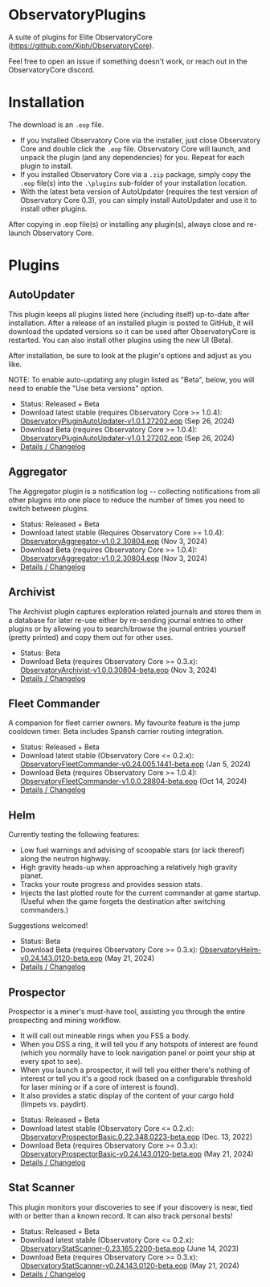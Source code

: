 # ObservatoryPlugins
A suite of plugins for Elite ObservatoryCore (https://github.com/Xjph/ObservatoryCore).

Feel free to open an issue if something doesn't work, or reach out in the ObservatoryCore discord.

# Installation

The download is an `.eop` file.

*  If you installed Observatory Core via the installer, just close Observatory Core and double click the `.eop` file. Observatory Core will launch, and unpack the plugin (and any dependencies) for you. Repeat for each plugin to install.
*  If you installed Observatory Core via a `.zip` package, simply copy the `.eop` file(s) into the `.\plugins` sub-folder of your installation location.
*  With the latest beta version of AutoUpdater (requires the test version of Observatory Core 0.3), you can simply install AutoUpdater and use it to install other plugins.

After copying in .eop file(s) or installing any plugin(s), always close and re-launch Observatory Core.

# Plugins

## AutoUpdater

This plugin keeps all plugins listed here (including itself) up-to-date after installation. After a release of an installed plugin is posted to GitHub, it will download the updated versions so it can be used after ObservatoryCore is restarted. You can also install other plugins using the new UI (Beta).

After installation, be sure to look at the plugin's options and adjust as you like.

NOTE: To enable auto-updating any plugin listed as "Beta", below, you will need to enable the "Use beta versions" option.

*  Status: Released + Beta
*  Download latest stable (requires Observatory Core >= 1.0.4): [ObservatoryPluginAutoUpdater-v1.0.1.27202.eop](https://github.com/fredjk-gh/ObservatoryPlugins/releases/download/v1.0.1.27202/ObservatoryPluginAutoUpdater-v1.0.1.27202.eop) (Sep 26, 2024)
*  Download Beta (requires Observatory Core >= 1.0.4): [ObservatoryPluginAutoUpdater-v1.0.1.27202.eop](https://github.com/fredjk-gh/ObservatoryPlugins/releases/download/v1.0.1.27202/ObservatoryPluginAutoUpdater-v1.0.1.27202.eop) (Sep 26, 2024)
*  [Details / Changelog](https://github.com/fredjk-gh/ObservatoryPlugins/wiki/Plugin:-AutoUpdater)

## Aggregator

The Aggregator plugin is a notification log -- collecting notifications from all other plugins into one place to reduce the number of times you need to switch between plugins.

*  Status: Released + Beta
*  Download latest stable (Requires Observatory Core >= 1.0.4): [ObservatoryAggregator-v1.0.2.30804.eop](https://github.com/fredjk-gh/ObservatoryPlugins/releases/download/v1.0.2.30804/ObservatoryAggregator-v1.0.2.30804.eop) (Nov 3, 2024)
*  Download Beta (requires Observatory Core >= 1.0.4): [ObservatoryAggregator-v1.0.2.30804.eop](https://github.com/fredjk-gh/ObservatoryPlugins/releases/download/v1.0.2.30804/ObservatoryAggregator-v1.0.2.30804.eop) (Nov 3, 2024)
*  [Details / Changelog](https://github.com/fredjk-gh/ObservatoryPlugins/wiki/Plugin:-Aggregator)

## Archivist

The Archivist plugin captures exploration related journals and stores them in a database for later re-use either by re-sending journal entries to other plugins or by allowing you to search/browse the journal entries yourself (pretty printed) and copy them out for other uses.

*  Status: Beta
*  Download Beta (requires Observatory Core >= 0.3.x): [ObservatoryArchivist-v1.0.0.30804-beta.eop](https://github.com/fredjk-gh/ObservatoryPlugins/releases/download/v1.0.2.30804/ObservatoryArchivist-v1.0.0.30804-beta.eop) (Nov 3, 2024)
*  [Details / Changelog](https://github.com/fredjk-gh/ObservatoryPlugins/wiki/Plugin:-Archivist)

## Fleet Commander

A companion for fleet carrier owners. My favourite feature is the jump cooldown timer. Beta includes Spansh carrier routing integration.

*  Status: Released + Beta
*  Download latest stable (Observatory Core <= 0.2.x): [ObservatoryFleetCommander-v0.24.005.1441-beta.eop](https://github.com/fredjk-gh/ObservatoryPlugins/releases/download/v0.24.005.1441-beta/ObservatoryFleetCommander-v0.24.005.1441-beta.eop) (Jan 5, 2024)
*  Download Beta (requires Observatory Core >= 1.0.4): [ObservatoryFleetCommander-v1.0.0.28804-beta.eop](https://github.com/fredjk-gh/ObservatoryPlugins/releases/download/v1.0.0.28804-beta/ObservatoryFleetCommander-v1.0.0.28804-beta.eop) (Oct 14, 2024)
*  [Details / Changelog](https://github.com/fredjk-gh/ObservatoryPlugins/wiki/Plugin:-Fleet-Commander)

## Helm

Currently testing the following features:

- Low fuel warnings and advising of scoopable stars (or lack thereof) along the neutron highway.
- High gravity heads-up when approaching a relatively high gravity planet.
- Tracks your route progress and provides session stats.
- Injects the last plotted route for the current commander at game startup. (Useful when the game forgets the destination after switching commanders.)

Suggestions welcomed!

*  Status: Beta
*  Download Beta (requires Observatory Core >= 0.3.x): [ObservatoryHelm-v0.24.143.0120-beta.eop](https://github.com/fredjk-gh/ObservatoryPlugins/releases/download/v0.24.143.0120-beta/ObservatoryHelm-v0.24.143.0120-beta.eop) (May 21, 2024)
*  [Details / Changelog](https://github.com/fredjk-gh/ObservatoryPlugins/wiki/Plugin:-Helm)

## Prospector

Prospector is a miner's must-have tool, assisting you through the entire prospecting and mining workflow.

-  It will call out mineable rings when you FSS a body.
-  When you DSS a ring, it will tell you if any hotspots of interest are found (which you normally have to look navigation panel or point your ship at every spot to see).
-  When you launch a prospector, it will tell you either there's nothing of interest or tell you it's a good rock (based on a configurable threshold for laser mining or if a core of interest is found).
-  It also provides a static display of the content of your cargo hold (limpets vs. paydirt).

*  Status: Released + Beta
*  Download latest stable (Observatory Core <= 0.2.x): [ObservatoryProspectorBasic.0.22.348.0223-beta.eop](https://github.com/fredjk-gh/ObservatoryPlugins/releases/download/0.22.348.0241-beta/ObservatoryProspectorBasic.0.22.348.0223-beta.eop) (Dec. 13, 2022)
*  Download Beta (requires Observatory Core >= 0.3.x): [ObservatoryProspectorBasic-v0.24.143.0120-beta.eop](https://github.com/fredjk-gh/ObservatoryPlugins/releases/download/v0.24.143.0120-beta/ObservatoryProspectorBasic-v0.24.143.0120-beta.eop) (May 21, 2024)
*  [Details / Changelog](https://github.com/fredjk-gh/ObservatoryPlugins/wiki/Plugin:-Prospector)

## Stat Scanner

This plugin monitors your discoveries to see if your discovery is near, tied with or better than a known record. It can also track personal bests!

*  Status: Released + Beta
*  Download latest stable (Observatory Core <= 0.2.x): [ObservatoryStatScanner-0.23.165.2200-beta.eop](https://github.com/fredjk-gh/ObservatoryPlugins/releases/download/0.23.165.2200-beta/ObservatoryStatScanner-0.23.165.2200-beta.eop) (June 14, 2023)
*  Download Beta (requires Observatory Core >= 0.3.x): [ObservatoryStatScanner-v0.24.143.0120-beta.eop](https://github.com/fredjk-gh/ObservatoryPlugins/releases/download/v0.24.143.0120-beta/ObservatoryStatScanner-v0.24.143.0120-beta.eop) (May 21, 2024)
*  [Details / Changelog](https://github.com/fredjk-gh/ObservatoryPlugins/wiki/Plugin:-Stat-Scanner)
